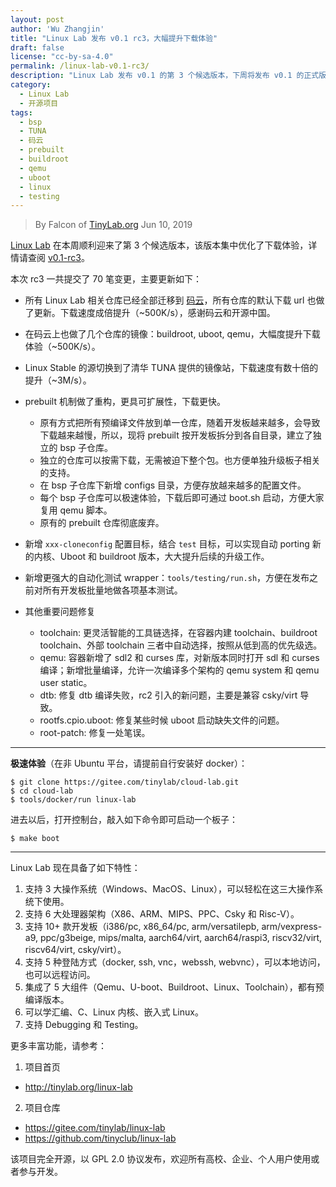 ```yaml
---
layout: post
author: 'Wu Zhangjin'
title: "Linux Lab 发布 v0.1 rc3，大幅提升下载体验"
draft: false
license: "cc-by-sa-4.0"
permalink: /linux-lab-v0.1-rc3/
description: "Linux Lab 发布 v0.1 的第 3 个候选版本，下周将发布 v0.1 的正式版。"
category:
  - Linux Lab
  - 开源项目
tags:
  - bsp
  - TUNA
  - 码云
  - prebuilt
  - buildroot
  - qemu
  - uboot
  - linux
  - testing
---
```


> By Falcon of [TinyLab.org][1]
> Jun 10, 2019

[Linux Lab](/linux-lab) 在本周顺利迎来了第 3 个候选版本，该版本集中优化了下载体验，详情请查阅 [v0.1-rc3](https://gitee.com/tinylab/linux-lab/tree/v0.1-rc3)。

本次 rc3 一共提交了 70 笔变更，主要更新如下：

- 所有 Linux Lab 相关仓库已经全部迁移到 [码云](https://gitee.com/tinylab)，所有仓库的默认下载 url 也做了更新。下载速度成倍提升（~500K/s），感谢码云和开源中国。

- 在码云上也做了几个仓库的镜像：buildroot, uboot, qemu，大幅度提升下载体验（~500K/s）。

- Linux Stable 的源切换到了清华 TUNA 提供的镜像站，下载速度有数十倍的提升（~3M/s）。

- prebuilt 机制做了重构，更具可扩展性，下载更快。
  - 原有方式把所有预编译文件放到单一仓库，随着开发板越来越多，会导致下载越来越慢，所以，现将 prebuilt 按开发板拆分到各自目录，建立了独立的 bsp 子仓库。
  - 独立的仓库可以按需下载，无需被迫下整个包。也方便单独升级板子相关的支持。
  - 在 bsp 子仓库下新增 configs 目录，方便存放越来越多的配置文件。
  - 每个 bsp 子仓库可以极速体验，下载后即可通过 boot.sh 启动，方便大家复用 qemu 脚本。
  - 原有的 prebuilt 仓库彻底废弃。

- 新增 `xxx-cloneconfig` 配置目标，结合 `test` 目标，可以实现自动 porting 新的内核、Uboot 和 buildroot 版本，大大提升后续的升级工作。

- 新增更强大的自动化测试 wrapper：`tools/testing/run.sh`，方便在发布之前对所有开发板批量地做各项基本测试。

- 其他重要问题修复
  - toolchain: 更灵活智能的工具链选择，在容器内建 toolchain、buildroot toolchain、外部 toolchain 三者中自动选择，按照从低到高的优先级选。
  - qemu: 容器新增了 sdl2 和 curses 库，对新版本同时打开 sdl 和 curses 编译；新增批量编译，允许一次编译多个架构的 qemu system 和 qemu user static。
  - dtb: 修复 dtb 编译失败，rc2 引入的新问题，主要是兼容 csky/virt 导致。
  - rootfs.cpio.uboot: 修复某些时候 uboot 启动缺失文件的问题。
  - root-patch: 修复一处笔误。

<hr>

**极速体验**（在非 Ubuntu 平台，请提前自行安装好 docker）：

    $ git clone https://gitee.com/tinylab/cloud-lab.git
    $ cd cloud-lab
    $ tools/docker/run linux-lab

进去以后，打开控制台，敲入如下命令即可启动一个板子：

    $ make boot

<hr>

Linux Lab 现在具备了如下特性：

1. 支持 3 大操作系统（Windows、MacOS、Linux），可以轻松在这三大操作系统下使用。
2. 支持 6 大处理器架构（X86、ARM、MIPS、PPC、Csky 和 Risc-V）。
3. 支持 10+ 款开发板（i386/pc, x86_64/pc, arm/versatilepb, arm/vexpress-a9, ppc/g3beige, mips/malta, aarch64/virt, aarch64/raspi3, riscv32/virt, riscv64/virt, csky/virt）。
4. 支持 5 种登陆方式（docker, ssh, vnc，webssh, webvnc），可以本地访问，也可以远程访问。
5. 集成了 5 大组件（Qemu、U-boot、Buildroot、Linux、Toolchain），都有预编译版本。
6. 可以学汇编、C、Linux 内核、嵌入式 Linux。
7. 支持 Debugging 和 Testing。

更多丰富功能，请参考：

1. 项目首页
  - <http://tinylab.org/linux-lab>

2. 项目仓库
  - <https://gitee.com/tinylab/linux-lab>
  - <https://github.com/tinyclub/linux-lab>

该项目完全开源，以 GPL 2.0 协议发布，欢迎所有高校、企业、个人用户使用或者参与开发。

[1]: http://tinylab.org/
